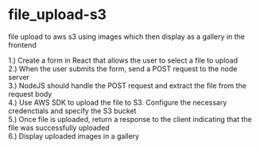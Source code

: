 # file_upload-s3
file upload to aws s3 using images which then display as a gallery in the frontend

1.) Create a form in React that allows the user to select a file to upload  
2.) When the user submits the form, send a POST request to the node server  
3.) NodeJS should handle the POST request and extract the file from the request body  
4.) Use AWS SDK to upload the file to S3. Configure the necessary credenctials and specify the S3 bucket  
5.) Once file is uploaded, return a response to the client indicating that the file was successfully uploaded  
6.) Display uploaded images in a gallery  

